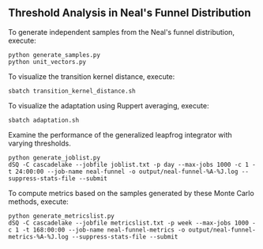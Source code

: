 ## Threshold Analysis in Neal's Funnel Distribution

To generate independent samples from the Neal's funnel distribution, execute:
```
python generate_samples.py
python unit_vectors.py
```
To visualize the transition kernel distance, execute:
```
sbatch transition_kernel_distance.sh
```
To visualize the adaptation using Ruppert averaging, execute:
```
sbatch adaptation.sh
```
Examine the performance of the generalized leapfrog integrator with varying thresholds.
```
python generate_joblist.py
dSQ -C cascadelake --jobfile joblist.txt -p day --max-jobs 1000 -c 1 -t 24:00:00 --job-name neal-funnel -o output/neal-funnel-%A-%J.log --suppress-stats-file --submit
```
To compute metrics based on the samples generated by these Monte Carlo methods, execute:
```
python generate_metricslist.py 
dSQ -C cascadelake --jobfile metricslist.txt -p week --max-jobs 1000 -c 1 -t 168:00:00 --job-name neal-funnel-metrics -o output/neal-funnel-metrics-%A-%J.log --suppress-stats-file --submit
```
